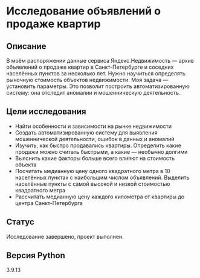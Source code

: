 # Исследование объявлений о продаже квартир

## Описание

В моём распоряжении данные сервиса Яндекс.Недвижимость — архив объявлений о продаже квартир в Санкт-Петербурге и соседних населённых пунктов за несколько лет. Нужно научиться определять рыночную стоимость объектов недвижимости. Моя задача — установить параметры. Это позволит построить автоматизированную систему: она отследит аномалии и мошенническую деятельность.

## Цели исследования

* Найти особенности и зависимости на рынке недвижимости
* Создать автоматизированную систему для выявления мошеннической деятельности, ошибок в данных и аномалий
* Изучить, как быстро продавались квартиры. Определить какие продажи можно считать быстрыми, а какие — необычно долгими
* Выяснить какие факторы больше всего влияют на стоимость объекта
* Посчитать медианную цену одного квадратного метра в 10 населённых пунктах с наибольшим числом объявлений. Выделить населённые пункты с самой высокой и низкой стоимостью квадратного метра
* Рассчитать медианную цену каждого километра от квартиры до центра Санкт-Петербурга

## Статус

Исследование завершено, проект выполнен.

## Версия Python

3.9.13

